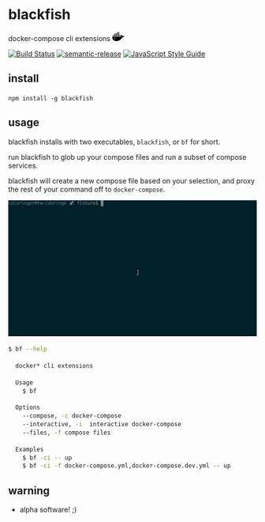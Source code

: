 # blackfish

docker-compose cli extensions <img style='display: inline' width='24px' src="https://github.com/cdaringe/blackfish/blob/master/img/logo.png?raw=true" />


[![Build Status](https://travis-ci.org/cdaringe/blackfish.svg?branch=master)](https://travis-ci.org/cdaringe/blackfish) [![semantic-release](https://img.shields.io/badge/%20%20%F0%9F%93%A6%F0%9F%9A%80-semantic--release-e10079.svg)](https://github.com/semantic-release/semantic-release) [![JavaScript Style Guide](https://img.shields.io/badge/code_style-standard-brightgreen.svg)](https://standardjs.com)

## install

`npm install -g blackfish`

## usage

blackfish installs with two executables, `blackfish`, or `bf` for short.

run blackfish to glob up your compose files and run a subset of compose services.

blackfish will create a new compose file based on your selection, and proxy the rest of your command off to `docker-compose`.

<img width="620px" src="https://github.com/cdaringe/blackfish/blob/master/img/blackfish.demo.mov.gif?raw=true" />

```sh
$ bf --help

  docker* cli extensions

  Usage
    $ bf

  Options
    --compose, -c docker-compose
    --interactive, -i  interactive docker-compose
    --files, -f compose files

  Examples
    $ bf -ci -- up
    $ bf -ci -f docker-compose.yml,docker-compose.dev.yml -- up
```

## warning

- alpha software! ;)
